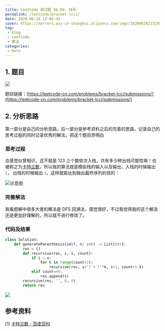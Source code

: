 ```yaml
---
title: LeetCode 面试题 08.09. 括号
permalink: /leetcode/bracket-lcci/
date: 2020-06-26 12:06:43
cover: https://xerrors.oss-cn-shanghai.aliyuncs.com/imgs/20200618215245.png
tag: 
 - blog
 - LeetCode
 - 算法
categories:
 - Note
---
```


## 1. 题目

![](https://xerrors.oss-cn-shanghai.aliyuncs.com/imgs/20200626120712.png)

题目链接：[https://leetcode-cn.com/problems/bracket-lcci/submissions/](https://leetcode-cn.com/problems/bracket-lcci/submissions/)

<!-- more -->

## 2. 分析思路

第一部分是自己的分析思路，后一部分是参考资料之后的完善的思路，记录自己的思考过程的同时记录优秀的解法，把这个题目弄明白

### 思考过程

总感觉似曾相识，这不就是 123 三个数依次入栈，共有多少种出栈可能性嘛！也被称之为[卡特兰数](https://baike.baidu.com/item/%E5%8D%A1%E7%89%B9%E5%85%B0%E6%95%B0)，所以我的算法就是模拟栈的输入以及输出，入栈的时候输出 `(`， 出栈的时候输出 `)`。这样就能达到输出最终序列的目的：

![示意图](https://xerrors.oss-cn-shanghai.aliyuncs.com/imgs/20200626123359.png)

### 完善解法

我看题解中很多大佬的解法是 DFS 回溯法，感觉很好，不过我觉得我的这个解法还是更加好理解的，所以就不进行修改了。

### 代码及结果

```python
class Solution:
    def generateParenthesis(self, n: int) -> List[str]:
        res = []
        def recursive(res, s, i, count):
            if i < n:
                for k in range(count+2):
                    recursive(res, s+'('+')'*k, i+1, count+1-k)
            elif count==0:
                res.append(s)
        recursive(res, '', 0, 0)
        return res
```

![](https://xerrors.oss-cn-shanghai.aliyuncs.com/imgs/20200626120522.png)


## 参考资料

[1] [卡特兰数 - 百度百科](https://baike.baidu.com/item/%E5%8D%A1%E7%89%B9%E5%85%B0%E6%95%B0)